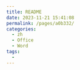 ```yaml
---
title: README
date: 2023-11-21 15:41:08
permalink: /pages/a0b332/
categories:
  - zh
  - Office
  - Word
tags:
  - 
---
```

